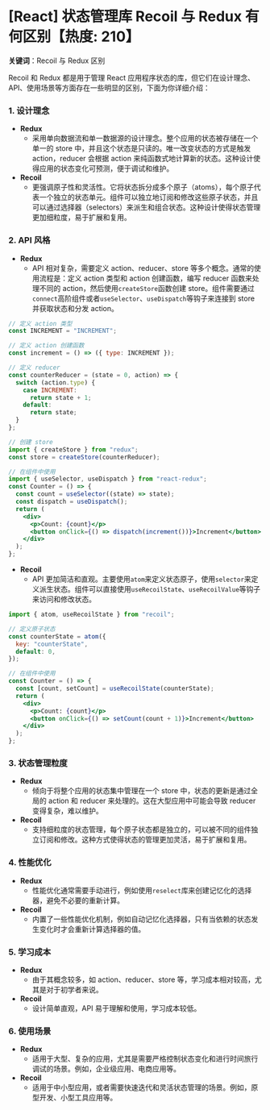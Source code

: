 # [React] 状态管理库 Recoil 与 Redux 有何区别【热度: 210】

**关键词**：Recoil 与 Redux 区别

Recoil 和 Redux 都是用于管理 React 应用程序状态的库，但它们在设计理念、API、使用场景等方面存在一些明显的区别，下面为你详细介绍：

### 1. 设计理念

- **Redux**
  - 采用单向数据流和单一数据源的设计理念。整个应用的状态被存储在一个单一的 store 中，并且这个状态是只读的。唯一改变状态的方式是触发 action，reducer 会根据 action 来纯函数式地计算新的状态。这种设计使得应用的状态变化可预测，便于调试和维护。
- **Recoil**
  - 更强调原子性和灵活性。它将状态拆分成多个原子（atoms），每个原子代表一个独立的状态单元。组件可以独立地订阅和修改这些原子状态，并且可以通过选择器（selectors）来派生和组合状态。这种设计使得状态管理更加细粒度，易于扩展和复用。

### 2. API 风格

- **Redux**
  - API 相对复杂，需要定义 action、reducer、store 等多个概念。通常的使用流程是：定义 action 类型和 action 创建函数，编写 reducer 函数来处理不同的 action，然后使用`createStore`函数创建 store。组件需要通过`connect`高阶组件或者`useSelector`、`useDispatch`等钩子来连接到 store 并获取状态和分发 action。

```jsx
// 定义 action 类型
const INCREMENT = "INCREMENT";

// 定义 action 创建函数
const increment = () => ({ type: INCREMENT });

// 定义 reducer
const counterReducer = (state = 0, action) => {
  switch (action.type) {
    case INCREMENT:
      return state + 1;
    default:
      return state;
  }
};

// 创建 store
import { createStore } from "redux";
const store = createStore(counterReducer);

// 在组件中使用
import { useSelector, useDispatch } from "react-redux";
const Counter = () => {
  const count = useSelector((state) => state);
  const dispatch = useDispatch();
  return (
    <div>
      <p>Count: {count}</p>
      <button onClick={() => dispatch(increment())}>Increment</button>
    </div>
  );
};
```

- **Recoil**
  - API 更加简洁和直观。主要使用`atom`来定义状态原子，使用`selector`来定义派生状态。组件可以直接使用`useRecoilState`、`useRecoilValue`等钩子来访问和修改状态。

```jsx
import { atom, useRecoilState } from "recoil";

// 定义原子状态
const counterState = atom({
  key: "counterState",
  default: 0,
});

// 在组件中使用
const Counter = () => {
  const [count, setCount] = useRecoilState(counterState);
  return (
    <div>
      <p>Count: {count}</p>
      <button onClick={() => setCount(count + 1)}>Increment</button>
    </div>
  );
};
```

### 3. 状态管理粒度

- **Redux**
  - 倾向于将整个应用的状态集中管理在一个 store 中，状态的更新是通过全局的 action 和 reducer 来处理的。这在大型应用中可能会导致 reducer 变得复杂，难以维护。
- **Recoil**
  - 支持细粒度的状态管理，每个原子状态都是独立的，可以被不同的组件独立订阅和修改。这种方式使得状态的管理更加灵活，易于扩展和复用。

### 4. 性能优化

- **Redux**
  - 性能优化通常需要手动进行，例如使用`reselect`库来创建记忆化的选择器，避免不必要的重新计算。
- **Recoil**
  - 内置了一些性能优化机制，例如自动记忆化选择器，只有当依赖的状态发生变化时才会重新计算选择器的值。

### 5. 学习成本

- **Redux**
  - 由于其概念较多，如 action、reducer、store 等，学习成本相对较高，尤其是对于初学者来说。
- **Recoil**
  - 设计简单直观，API 易于理解和使用，学习成本较低。

### 6. 使用场景

- **Redux**
  - 适用于大型、复杂的应用，尤其是需要严格控制状态变化和进行时间旅行调试的场景。例如，企业级应用、电商应用等。
- **Recoil**
  - 适用于中小型应用，或者需要快速迭代和灵活状态管理的场景。例如，原型开发、小型工具应用等。